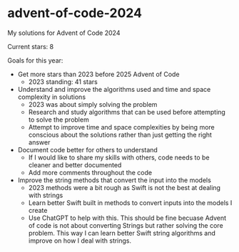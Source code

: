 # advent-of-code-2024
My solutions for Advent of Code 2024

Current stars: 8

Goals for this year:
- Get more stars than 2023 before 2025 Advent of Code
    - 2023 standing: 41 stars
- Understand and improve the algorithms used and time and space complexity in solutions
    - 2023 was about simply solving the problem
    - Research and study algorithms that can be used before attempting to solve the problem
    - Attempt to improve time and space complexities by being more conscious about the solutions rather than just getting the right answer
- Document code better for others to understand
    - If I would like to share my skills with others, code needs to be cleaner and better documented
    - Add more comments throughout the code
- Improve the string methods that convert the input into the models
    - 2023 methods were a bit rough as Swift is not the best at dealing with strings
    - Learn better Swift built in methods to convert inputs into the models I create
    - Use ChatGPT to help with this. This should be fine becuase Advent of code is not about converting Strings but rather solving the core problem. This way I can learn better Swift string algorithms and improve on how I deal with strings.
